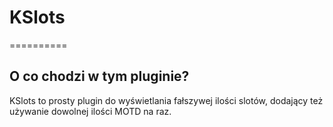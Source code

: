 # KSlots
==========
<h2>O co chodzi w tym pluginie?</h2>
KSlots to prosty plugin do wyświetlania fałszywej ilości slotów, dodający też używanie dowolnej ilości MOTD na raz.
